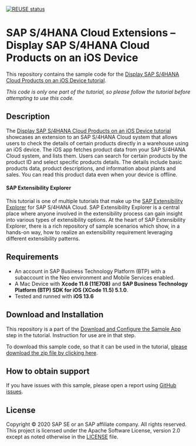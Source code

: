 [![REUSE status](https://api.reuse.software/badge/github.com/SAP-samples/s4hana-ext-product-catalog-ios)](https://api.reuse.software/info/github.com/SAP-samples/s4hana-ext-product-catalog-ios)
# SAP S/4HANA Cloud Extensions – Display SAP S/4HANA Cloud Products on an iOS Device
This repository contains the sample code for the [Display SAP S/4HANA Cloud Products on an iOS Device tutorial](http://tiny.cc/s4-product-catalog-ios).  

*This code is only one part of the tutorial, so please follow the tutorial before attempting to use this code.*

## Description

The [Display SAP S/4HANA Cloud Products on an iOS Device tutorial](http://tiny.cc/s4-product-catalog-ios) showcases an extension to an SAP S/4HANA Cloud system that allows users to check the details of certain products directly in a warehouse using an iOS device. The iOS app fetches product data from your SAP S/4HANA Cloud system, and lists them. Users can search for certain products by the product ID and select specific products details. The details include basic products data, product descriptions, and information about plants and sales.  You can read this product data even when your device is offline.


#### SAP Extensibility Explorer

This tutorial is one of multiple tutorials that make up the [SAP Extensibility Explorer](https://sap.com/extends4) for SAP S/4HANA Cloud.
SAP Extensibility Explorer is a central place where anyone involved in the extensibility process can gain insight into various types of extensibility options. At the heart of SAP Extensibility Explorer, there is a rich repository of sample scenarios which show, in a hands-on way, how to realize an extensibility requirement leveraging different extensibility patterns.


Requirements
-------------
- An account in SAP Business Technology Platform (BTP) with a subaccount in the Neo environment and Mobile Services enabled.
- A Mac Device with **Xcode 11.6 (11E708)** and **SAP Business Technology Platform (BTP) SDK for iOS (XCode 11.5) 5.1.0**.
- Tested and runned with **iOS 13.6**


Download and Installation
-------------
This repository is a part of the [Download and Configure the Sample App](https://help.sap.com/viewer/67547c2831ca4690b38fd5a2d8eab42f/SHIP/en-US/79392dc50d0f40e2a05b9883d9d444ea.html) step in the tutorial. Instruction for use are in that step.

To download this sample code, so that it can be used in the tutorial, [please download the zip file by clicking here](https://github.com/SAP/s4hana-ext-product-catalog-ios/archive/master.zip).  


How to obtain support
---------------------
If you have issues with this sample, please open a report using [GitHub issues](https://github.com/SAP/s4hana-ext-product-catalog-ios/issues).

License
-------
Copyright © 2020 SAP SE or an SAP affiliate company. All rights reserved.
This project is licensed under the Apache Software License, version 2.0 except as noted otherwise in the [LICENSE](LICENSES/Apache-2.0.txt) file.
